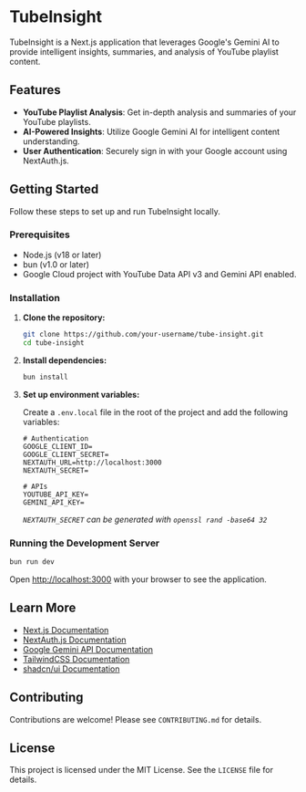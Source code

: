 # TubeInsight

TubeInsight is a Next.js application that leverages Google's Gemini AI to provide intelligent insights, summaries, and analysis of YouTube playlist content.

## Features

- **YouTube Playlist Analysis**: Get in-depth analysis and summaries of your YouTube playlists.
- **AI-Powered Insights**: Utilize Google Gemini AI for intelligent content understanding.
- **User Authentication**: Securely sign in with your Google account using NextAuth.js.

## Getting Started

Follow these steps to set up and run TubeInsight locally.

### Prerequisites

- Node.js (v18 or later)
- bun (v1.0 or later)
- Google Cloud project with YouTube Data API v3 and Gemini API enabled.

### Installation

1.  **Clone the repository:**

    ```bash
    git clone https://github.com/your-username/tube-insight.git
    cd tube-insight
    ```

2.  **Install dependencies:**

    ```bash
    bun install
    ```

3.  **Set up environment variables:**

    Create a `.env.local` file in the root of the project and add the following variables:

    ```
    # Authentication
    GOOGLE_CLIENT_ID=
    GOOGLE_CLIENT_SECRET=
    NEXTAUTH_URL=http://localhost:3000
    NEXTAUTH_SECRET=

    # APIs
    YOUTUBE_API_KEY=
    GEMINI_API_KEY=
    ```

    *`NEXTAUTH_SECRET` can be generated with `openssl rand -base64 32`*

### Running the Development Server

```bash
bun run dev
```

Open [http://localhost:3000](http://localhost:3000) with your browser to see the application.

## Learn More

- [Next.js Documentation](https://nextjs.org/docs)
- [NextAuth.js Documentation](https://next-auth.js.org/)
- [Google Gemini API Documentation](https://ai.google.dev/)
- [TailwindCSS Documentation](https://tailwindcss.com/docs)
- [shadcn/ui Documentation](https://ui.shadcn.com/docs)

## Contributing

Contributions are welcome! Please see `CONTRIBUTING.md` for details.

## License

This project is licensed under the MIT License. See the `LICENSE` file for details.
